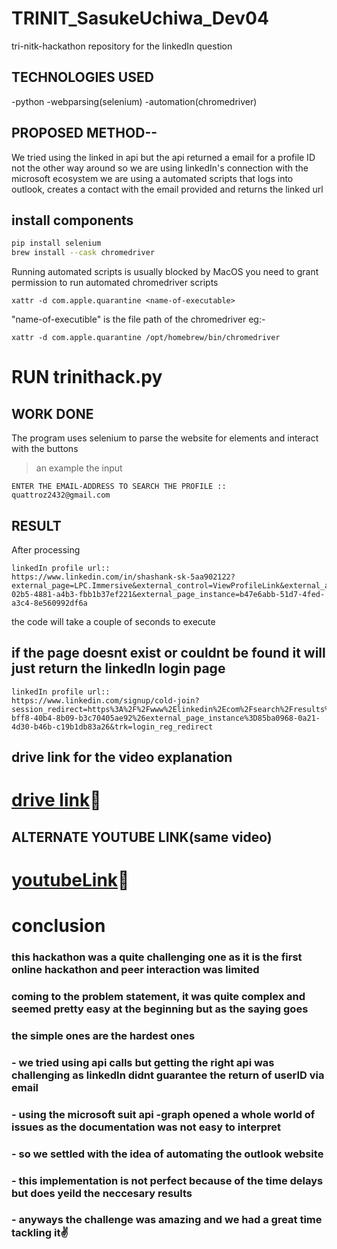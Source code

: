 # TRINIT_SasukeUchiwa_Dev04
tri-nitk-hackathon repository for the linkedIn question

## TECHNOLOGIES USED
-python
-webparsing(selenium)
-automation(chromedriver)

## PROPOSED METHOD--

We tried using the linked in api but the api returned a email for a profile ID not the other way around
so we are using linkedIn's connection with the microsoft ecosystem
we are using a automated scripts that logs into outlook, creates a contact with the email provided and 
returns the linked url 

## install components 
```bash
pip install selenium 
brew install --cask chromedriver
```

Running automated scripts is usually blocked by MacOS 
you need to grant permission to run automated chromedriver scripts
```
xattr -d com.apple.quarantine <name-of-executable> 
```
"name-of-executible" is the file path of the chromedriver
  eg:-
  ```
  xattr -d com.apple.quarantine /opt/homebrew/bin/chromedriver
  ```
  
  
# RUN trinithack.py

## WORK DONE

The program uses selenium to parse the website for elements and interact with the buttons

>an example
the input 

```
ENTER THE EMAIL-ADDRESS TO SEARCH THE PROFILE ::
quattroz2432@gmail.com
```
## RESULT
After processing

```
linkedIn profile url::
https://www.linkedin.com/in/shashank-sk-5aa902122?external_page=LPC.Immersive&external_control=ViewProfileLink&external_app_instance=108c1e95-02b5-4881-a4b3-fbb1b37ef221&external_page_instance=b47e6abb-51d7-4fed-a3c4-8e560992df6a
```

the code will take a couple of seconds to execute
  
## if the page doesnt exist or couldnt be found it will just return the linkedIn login page
```
linkedIn profile url::
https://www.linkedin.com/signup/cold-join?session_redirect=https%3A%2F%2Fwww%2Elinkedin%2Ecom%2Fsearch%2Fresults%2Fpeople%2F%3Fkeywords%3D09%253A04%253A05%26external_page%3DLPC%2EImmersive%26external_control%3DViewSearchResultsOnLinkedIn%26external_app_instance%3D78f0191d-bff8-40b4-8b09-b3c70405ae92%26external_page_instance%3D85ba0968-0a21-4d30-b46b-c19b1db83a26&trk=login_reg_redirect
```

## drive link for the video explanation

# [drive link](https://drive.google.com/drive/folders/1nTXhfSwR1w2QW8tNlCYaE1YFaTIMzzBx?usp=sharing)📀

## ALTERNATE YOUTUBE LINK(same video)
# [youtubeLink](https://youtu.be/3-xU-zouBrY)📀

# conclusion 

### this hackathon was a quite challenging one as it is the first online hackathon and peer interaction was limited
### coming to the problem statement, it was quite complex and seemed pretty easy at the beginning but as the saying goes 
### the simple ones are the hardest ones
### - we tried using api calls but getting the right api was challenging as linkedIn didnt guarantee the return of userID via email
### - using the microsoft suit api -graph opened a whole world of issues as the documentation was not easy to interpret 
### - so we settled with the idea of automating the outlook website
### - this implementation is not perfect because of the time delays but does yeild the neccesary results
### - anyways the challenge was amazing and we had a great time tackling it✌️
